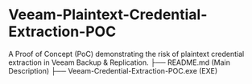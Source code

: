 # Veeam-Plaintext-Credential-Extraction-POC
A Proof of Concept (PoC) demonstrating the risk of plaintext credential extraction in Veeam Backup &amp; Replication.
├── README.md (Main Description) 
├── Veeam-Credential-Extraction-POC.exe (EXE) 
